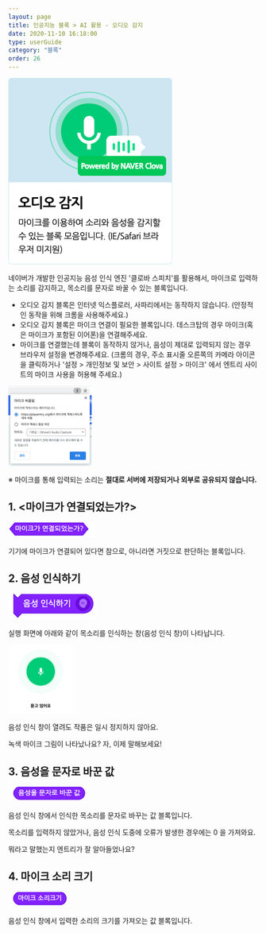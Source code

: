 ```yaml
---
layout: page
title: 인공지능 블록 > AI 활용 - 오디오 감지
date: 2020-11-10 16:18:00
type: userGuide
category: "블록"
order: 26
---
```


![ai-block-audio](images/window/ai-block-audio.png)

네이버가 개발한 인공지능 음성 인식 엔진 '클로바 스피치'를 활용해서, 마이크로 입력하는 소리를 감지하고, 목소리를 문자로 바꿀 수 있는 블록입니다.
+ 오디오 감지 블록은 인터넷 익스플로러, 사파리에서는 동작하지 않습니다.
(안정적인 동작을 위해 크롬을 사용해주세요.)
+ 오디오 감지 블록은 마이크 연결이 필요한 블록입니다. 데스크탑의 경우 마이크(혹은 마이크가 포함된 이어폰)을 연결해주세요.
+ 마이크를 연결했는데 블록이 동작하지 않거나, 음성이 제대로 입력되지 않는 경우 브라우저 설정을 변경해주세요.
(크롬의 경우, 주소 표시줄 오른쪽의 카메라 아이콘을 클릭하거나 '설정 > 개인정보 및 보안 > 사이트 설정 > 마이크' 에서 엔트리 사이트의 마이크 사용을 허용해 주세요.)

<img src="images/window/mic-access.png" alt="mic-access" style="zoom: 50%;" />    

※ 마이크를 통해 입력되는 소리는 **절대로 서버에 저장되거나 외부로 공유되지 않습니다.**

## 1. <마이크가 연결되었는가?>

![block-ai-tts](images/block-ai-tts-01.png)

기기에 마이크가 연결되어 있다면 참으로, 아니라면 거짓으로 판단하는 블록입니다.

## 2. 음성 인식하기

![block-ai-tts](images/block-ai-tts-02.png)

실행 화면에 아래와 같이 목소리를 인식하는 창(음성 인식 창)이 나타납니다.

<img src="images/window/input-voice.png" alt="input-voice" style="zoom:50%;" />

음성 인식 창이 열려도 작품은 일시 정지하지 않아요.

녹색 마이크 그림이 나타났나요? 자, 이제 말해보세요!

## 3. 음성을 문자로 바꾼 값

![block-ai-tts](images/block-ai-tts-03.png)

음성 인식 창에서 인식한 목소리를 문자로 바꾸는 값 블록입니다.

목소리를 입력하지 않았거나, 음성 인식 도중에 오류가 발생한 경우에는 0 을 가져와요.

뭐라고 말했는지 엔트리가 잘 알아들었나요?

## 4. 마이크 소리 크기

![block-ai-tts](images/block-ai-tts-04.png)

음성 인식 창에서 입력한 소리의 크기를 가져오는 값 블록입니다.
